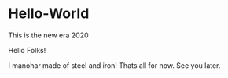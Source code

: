 # Hello-World
This is the new era 2020

Hello Folks!

I manohar made of steel and iron!
Thats all for now. See you later.
